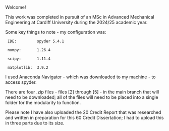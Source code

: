 Welcome!

This work was completed in pursuit of an MSc in Advanced Mechanical Engineering at Cardiff University during the 2024/25 academic year.

Some key things to note - my configuration was:

     IDE:         spyder 5.4.1
  
     numpy:       1.26.4
  
     scipy:       1.11.4
  
     matplotlib:  3.9.2

I used Anaconda Navigator - which was downloaded to my machine - to access spyder.

There are four .zip files - files [2] through [5] - in the main branch that will need to be downloaded;
all of the files will need to be placed into a single folder for the modularity
to function.

Please note I have also uploaded the 20 Credit Report that was researched
and written in preparation for this 60 Credit Dissertation; I had to upload
this in three parts due to its size.

